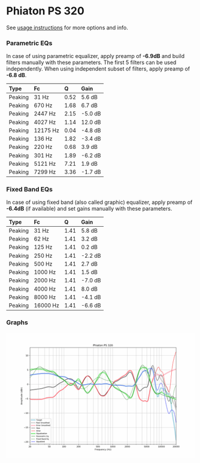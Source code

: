 # Phiaton PS 320
See [usage instructions](https://github.com/jaakkopasanen/AutoEq#usage) for more options and info.

### Parametric EQs
In case of using parametric equalizer, apply preamp of **-6.9dB** and build filters manually
with these parameters. The first 5 filters can be used independently.
When using independent subset of filters, apply preamp of **-6.8 dB**.

| Type    | Fc       |    Q | Gain    |
|:--------|:---------|:-----|:--------|
| Peaking | 31 Hz    | 0.52 | 5.6 dB  |
| Peaking | 670 Hz   | 1.68 | 6.7 dB  |
| Peaking | 2447 Hz  | 2.15 | -5.0 dB |
| Peaking | 4027 Hz  | 1.14 | 12.0 dB |
| Peaking | 12175 Hz | 0.04 | -4.8 dB |
| Peaking | 136 Hz   | 1.82 | -3.4 dB |
| Peaking | 220 Hz   | 0.68 | 3.9 dB  |
| Peaking | 301 Hz   | 1.89 | -6.2 dB |
| Peaking | 5121 Hz  | 7.21 | 1.9 dB  |
| Peaking | 7299 Hz  | 3.36 | -1.7 dB |

### Fixed Band EQs
In case of using fixed band (also called graphic) equalizer, apply preamp of **-6.4dB**
(if available) and set gains manually with these parameters.

| Type    | Fc       |    Q | Gain    |
|:--------|:---------|:-----|:--------|
| Peaking | 31 Hz    | 1.41 | 5.8 dB  |
| Peaking | 62 Hz    | 1.41 | 3.2 dB  |
| Peaking | 125 Hz   | 1.41 | 0.2 dB  |
| Peaking | 250 Hz   | 1.41 | -2.2 dB |
| Peaking | 500 Hz   | 1.41 | 2.7 dB  |
| Peaking | 1000 Hz  | 1.41 | 1.5 dB  |
| Peaking | 2000 Hz  | 1.41 | -7.0 dB |
| Peaking | 4000 Hz  | 1.41 | 8.0 dB  |
| Peaking | 8000 Hz  | 1.41 | -4.1 dB |
| Peaking | 16000 Hz | 1.41 | -6.6 dB |

### Graphs
![](./Phiaton%20PS%20320.png)
